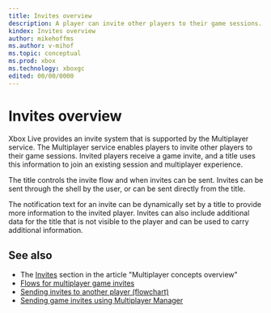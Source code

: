 ```yaml
---
title: Invites overview
description: A player can invite other players to their game sessions. Invited players receive a game invite, and the title uses this information to join the existing session and multiplayer experience.
kindex: Invites overview
author: mikehoffms
ms.author: v-mihof
ms.topic: conceptual
ms.prod: xbox
ms.technology: xboxgc
edited: 00/00/0000
---
```


# Invites overview

<!-- goal of article:
o  Describe invites in general.
o  Describe the invite context/string.
o  Describe behavior on the platform vs. in-game invites.
 -->

<!-- these paragraphs were copied from  live-multiplayer-concepts.md#invites -->
Xbox Live provides an invite system that is supported by the Multiplayer service.
The Multiplayer service enables players to invite other players to their game sessions.
Invited players receive a game invite, and a title uses this information to join an existing session and multiplayer experience.

The title controls the invite flow and when invites can be sent. Invites can be sent through the shell by the user, or can be sent directly from the title.

The notification text for an invite can be dynamically set by a title to provide more information to the invited player.
Invites can also include additional data for the title that is not visible to the player and can be used to carry additional information.

<!-- 
keep and modify, or delete?
## Invites glossary

| Term | Definition |
| --- | --- |
| activation context | TBD |
| context string ID | TBD |
| invite context | TBD |
| invite string ID | TBD |
| Broadcast | TBD |
| sandboxed | TBD |
-->


## See also

* The [Invites](../concepts/live-multiplayer-concepts.md#invites) section in the article "Multiplayer concepts overview"
* [Flows for multiplayer game invites](concepts/live-multiplayer-invite-flows.md)
* [Sending invites to another player (flowchart)](../mpm/concepts/flowcharts/live-mpm-send-invites.md)
* [Sending game invites using Multiplayer Manager](../mpm/how-to/live-send-game-invites.md)
<!-- destination not in this repo * [Game Invite API](game_invite_c_members.md)
* [XGameInvite](xgameinvite_members.md) -->
